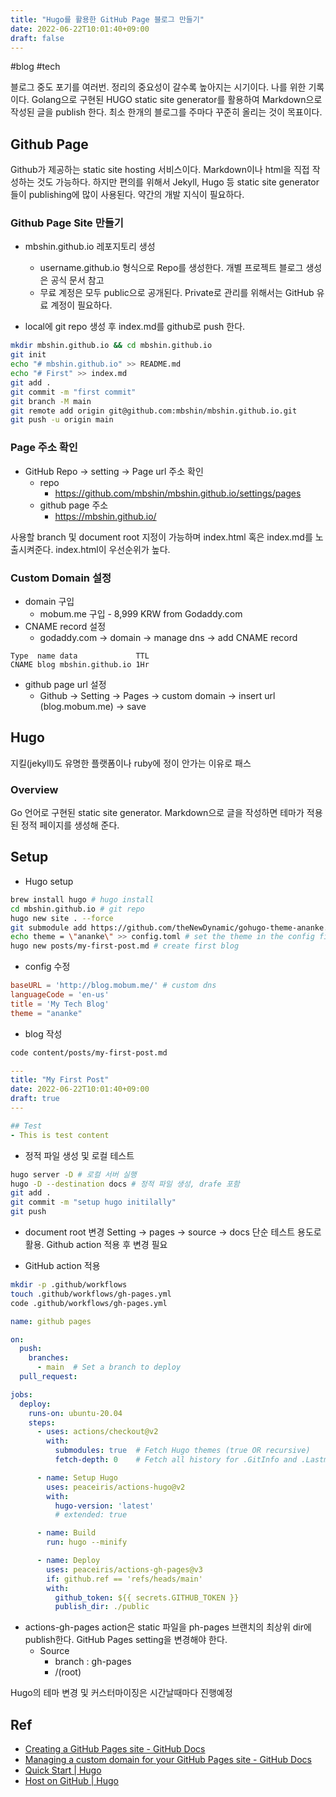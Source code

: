 ```yaml
---
title: "Hugo를 활용한 GitHub Page 블로그 만들기"
date: 2022-06-22T10:01:40+09:00
draft: false
---
```

#blog #tech

블로그 중도 포기를 여러번. 정리의 중요성이 갈수록 높아지는 시기이다. 나를 위한 기록이다.
Golang으로 구현된  HUGO static site generator를 활용하여 Markdown으로 작성된 글을 publish 한다.  최소 한개의 블로그를 주마다 꾸준히 올리는 것이 목표이다. 

## Github Page
Github가 제공하는 static site hosting 서비스이다.  Markdown이나 html을 직접 작성하는 것도 가능하다. 하지만 편의를 위해서 Jekyll, Hugo 등 static site generator들이 publishing에 많이 사용된다. 약간의 개발 지식이 필요하다. 

### Github Page Site 만들기
* mbshin.github.io 레포지토리 생성 
	* username.github.io 형식으로 Repo를 생성한다. 개별 프로젝트 블로그 생성은 공식 문서 참고
	* 무료 계정은 모두 public으로 공개된다. Private로 관리를 위해서는 GitHub 유료 계정이 필요하다. 

* local에 git repo 생성 후 index.md를 github로 push 한다.
```bash
mkdir mbshin.github.io && cd mbshin.github.io
git init
echo "# mbshin.github.io" >> README.md
echo "# First" >> index.md
git add .
git commit -m "first commit"
git branch -M main
git remote add origin git@github.com:mbshin/mbshin.github.io.git
git push -u origin main
```

### Page 주소 확인
* GitHub Repo -> setting -> Page url 주소 확인
	* repo
		* https://github.com/mbshin/mbshin.github.io/settings/pages
	 * github page 주소
		* https://mbshin.github.io/

사용할 branch 및 document root 지정이 가능하며 index.html 혹은 index.md를 노출시켜준다. index.html이 우선순위가 높다.

### Custom Domain 설정
* domain 구입
	* mobum.me 구입 - 8,999 KRW  from Godaddy.com
* CNAME record 설정
	* godaddy.com -> domain -> manage dns -> add CNAME record
```
Type  name data             TTL			
CNAME blog mbshin.github.io 1Hr
```
* github page url 설정
	* Github -> Setting -> Pages -> custom domain -> insert url (blog.mobum.me) -> save
	
## Hugo 
지킬(jekyll)도 유명한 플랫폼이나 ruby에 정이 안가는 이유로 패스

### Overview
Go 언어로 구현된 static site generator. Markdown으로 글을 작성하면 테마가 적용된 정적 페이지를 생성해 준다. 

## Setup
* Hugo setup
```bash
brew install hugo # hugo install
cd mbshin.github.io # git repo
hugo new site . --force
git submodule add https://github.com/theNewDynamic/gohugo-theme-ananke.git themes/ananke # add a theme
echo theme = \"ananke\" >> config.toml # set the theme in the config file
hugo new posts/my-first-post.md # create first blog
```

* config 수정
```toml
baseURL = 'http://blog.mobum.me/' # custom dns
languageCode = 'en-us'
title = 'My Tech Blog'
theme = "ananke"
```

* blog 작성
```bash
code content/posts/my-first-post.md 
```
```yaml
---
title: "My First Post"
date: 2022-06-22T10:01:40+09:00
draft: true
---

## Test
- This is test content
```

* 정적 파일 생성 및 로컬 테스트 
```bash
hugo server -D # 로컬 서버 실행
hugo -D --destination docs # 정적 파일 생성, drafe 포함
git add .
git commit -m "setup hugo initilally"
git push
```
	
* document root 변경
Setting -> pages -> source -> docs
단순 테스트 용도로 활용. Github action 적용 후 변경 필요

* GitHub action 적용
```bash
mkdir -p .github/workflows
touch .github/workflows/gh-pages.yml
code .github/workflows/gh-pages.yml
```

```yaml
name: github pages

on:
  push:
    branches:
      - main  # Set a branch to deploy
  pull_request:

jobs:
  deploy:
    runs-on: ubuntu-20.04
    steps:
      - uses: actions/checkout@v2
        with:
          submodules: true  # Fetch Hugo themes (true OR recursive)
          fetch-depth: 0    # Fetch all history for .GitInfo and .Lastmod

      - name: Setup Hugo
        uses: peaceiris/actions-hugo@v2
        with:
          hugo-version: 'latest'
          # extended: true

      - name: Build
        run: hugo --minify

      - name: Deploy
        uses: peaceiris/actions-gh-pages@v3
        if: github.ref == 'refs/heads/main'
        with:
          github_token: ${{ secrets.GITHUB_TOKEN }}
          publish_dir: ./public
```

* actions-gh-pages action은 static 파일을 ph-pages 브랜치의 최상위 dir에 publish한다. GitHub Pages setting을 변경해야 한다. 
	* Source
		* branch : gh-pages
		* /(root)

Hugo의 테마 변경 및 커스터마이징은 시간날때마다 진행예정

## Ref
* [Creating a GitHub Pages site - GitHub Docs](https://docs.github.com/en/pages/getting-started-with-github-pages/creating-a-github-pages-site)
* [Managing a custom domain for your GitHub Pages site - GitHub Docs](https://docs.github.com/en/pages/configuring-a-custom-domain-for-your-github-pages-site/managing-a-custom-domain-for-your-github-pages-site#configuring-a-subdomain)
* [Quick Start | Hugo](https://gohugo.io/getting-started/quick-start/)
* [Host on GitHub | Hugo](https://gohugo.io/hosting-and-deployment/hosting-on-github/)



